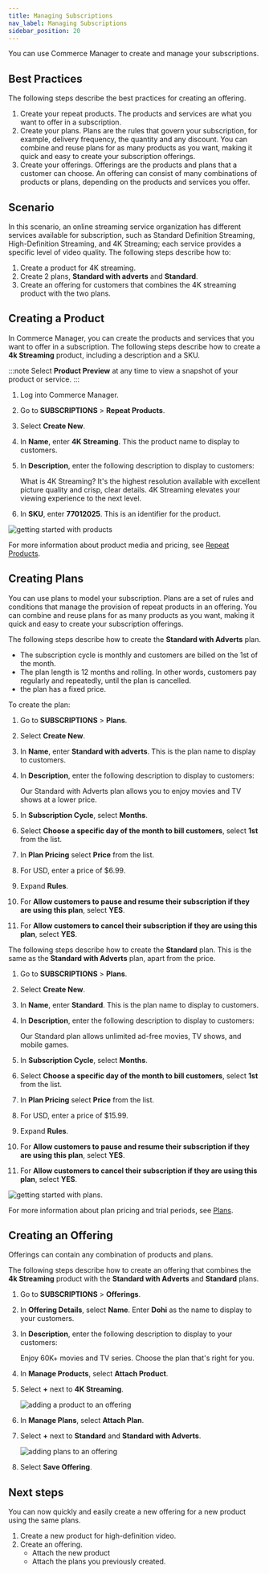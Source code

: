 ```yaml
---
title: Managing Subscriptions
nav_label: Managing Subscriptions
sidebar_position: 20
---
```


You can use Commerce Manager to create and manage your subscriptions. 

## Best Practices

The following steps describe the best practices for creating an offering.

1. Create your repeat products. The products and services are what you want to offer in a subscription.
1. Create your plans. Plans are the rules that govern your subscription, for example, delivery frequency, the quantity and any discount. You can combine and reuse plans for as many products as you want, making it quick and easy to create your subscription offerings.
1. Create your offerings. Offerings are the products and plans that a customer can choose. An offering can consist of many combinations of products or plans, depending on the products and services you offer.

## Scenario

In this scenario, an online streaming service organization has different services available for subscription, such as Standard Definition Streaming, High-Definition Streaming, and 4K Streaming; each service provides a specific level of video quality. The following steps describe how to:

1. Create a product for 4K streaming.
2. Create 2 plans, **Standard with adverts** and **Standard**.
3. Create an offering for customers that combines the 4K streaming product with the two plans.

## Creating a Product

In Commerce Manager, you can create the products and services that you want to offer in a subscription. The following steps describe how to create a **4k Streaming** product, including a description and a SKU.

:::note
Select **Product Preview** at any time to view a snapshot of your product or service.
:::

1. Log into Commerce Manager. 
2. Go to **SUBSCRIPTIONS** > **Repeat Products**.
3. Select **Create New**.
4. In **Name**, enter **4K Streaming**. This the product name to display to customers.
5. In **Description**, enter the following description to display to customers:

   What is 4K Streaming? It's the highest resolution available with excellent picture quality and crisp, clear details. 4K Streaming elevates your viewing experience to the next level. 
  
6. In **SKU**, enter **77012025**. This is an identifier for the product.

![getting started with products](/assets/getting_started_sub_products.png)

For more information about product media and pricing, see [Repeat Products](/docs/subscriptions/products/managing-products-cm).

## Creating Plans

You can use plans to model your subscription. Plans are a set of rules and conditions that manage the provision of repeat products in an offering. You can combine and reuse plans for as many products as you want, making it quick and easy to create your subscription offerings.

The following steps describe how to create the **Standard with Adverts** plan.

- The subscription cycle is monthly and customers are billed on the 1st of the month.
- The plan length is 12 months and rolling. In other words, customers pay regularly and repeatedly, until the plan is cancelled.
- the plan has a fixed price.

To create the plan:

1. Go to **SUBSCRIPTIONS** > **Plans**. 
2. Select **Create New**.
3. In **Name**, enter **Standard with adverts**. This is the plan name to display to customers.
4. In **Description**, enter the following description to display to customers:

   Our Standard with Adverts plan allows you to enjoy movies and TV shows at a lower price. 

5. In **Subscription Cycle**, select **Months**.
6. Select **Choose a specific day of the month to bill customers**, select **1st** from the list.
7. In **Plan Pricing** select **Price** from the list.
8. For USD, enter a price of $6.99.
9. Expand **Rules**.
10. For **Allow customers to pause and resume their subscription if they are using this plan**, select **YES**.
11. For **Allow customers to cancel their subscription if they are using this plan**, select **YES**.

The following steps describe how to create the **Standard** plan. This is the same as the **Standard with Adverts** plan, apart from the price.

1. Go to **SUBSCRIPTIONS** > **Plans**.
2. Select **Create New**.
3. In **Name**, enter **Standard**. This is the plan name to display to customers.
4. In **Description**, enter the following description to display to customers:

   Our Standard plan allows unlimited ad-free movies, TV shows, and mobile games. 

5. In **Subscription Cycle**, select **Months**.
6. Select **Choose a specific day of the month to bill customers**, select **1st** from the list.
7. In **Plan Pricing** select **Price** from the list.
8. For USD, enter a price of $15.99.
9. Expand **Rules**.
10. For **Allow customers to pause and resume their subscription if they are using this plan**, select **YES**.
11. For **Allow customers to cancel their subscription if they are using this plan**, select **YES**.

![getting started with plans](/assets/getting_started_sub_plans.png).

For more information about plan pricing and trial periods, see [Plans](/docs/subscriptions/subscription-plans/managing-subscription-plans-cm).

## Creating an Offering

Offerings can contain any combination of products and plans.

The following steps describe how to create an offering that combines the **4k Streaming** product with the **Standard with Adverts** and **Standard** plans.

1. Go to **SUBSCRIPTIONS** > **Offerings**.
2. In **Offering Details**, select **Name**. Enter **Dohi** as the name to display to your customers.
3. In **Description**, enter the following description to display to your customers: 

   Enjoy 60K+ movies and TV series. Choose the plan that's right for you. 

4. In **Manage Products**, select **Attach Product**.
5. Select **+** next to **4K Streaming**.

    ![adding a product to an offering](/assets/offering_products.png)

6. In **Manage Plans**, select **Attach Plan**.
7. Select **+** next to **Standard** and **Standard with Adverts**.

   ![adding plans to an offering](/assets/offering_plans.png)

8. Select **Save Offering**.

## Next steps

You can now quickly and easily create a new offering for a new product using the same plans.

1. Create a new product for high-definition video.
2. Create an offering.
   - Attach the new product
   - Attach the plans you previously created.
